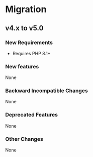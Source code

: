 # Migration

## v4.x to v5.0

### New Requirements

- Requires PHP 8.1+

### New features

None

### Backward Incompatible Changes

None

### Deprecated Features

None

### Other Changes

None
